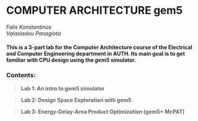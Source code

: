 # COMPUTER ARCHITECTURE gem5


_Falis Konstantinos_  
_Valasiadou Panagiota_  

#### **This is a 3-part lab for the Computer Architecture course of the Electrical and Computer Engineering department in AUTH. Its main goal is to get familiar with CPU design using the _gem5_ simulator.**

### **Contents:**

>**Lab 1: An intro to gem5 simulator**

> **Lab 2: Design Space Exploration with gem5**

>**Lab 3: Energy-Delay-Area Product Optimization (gem5+ McPAT)**

